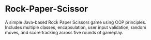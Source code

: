 # Rock-Paper-Scissor
A simple Java-based Rock Paper Scissors game using OOP principles. Includes multiple classes, encapsulation, user input validation, random moves, and score tracking across five rounds of gameplay.
